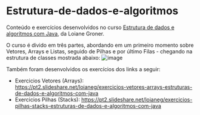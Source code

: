 # Estrutura-de-dados-e-algoritmos
Conteúdo e exercícios desenvolvidos no curso [Estrutura de dados e algoritmos com Java](https://loiane.training/curso/estrutura-de-dados), da Loiane Groner.

O curso é divido em três partes, abordando em um primeiro momento sobre Vetores, Arrays e Listas, seguido de Pilhas e por último Filas - chegando na estrutura de classes mostrada abaixo:
![image](https://user-images.githubusercontent.com/64702147/152885624-9c81cadc-7c21-4ccc-b77c-c12926393427.png)

 Também foram desenvolvidos os exercícios dos links a seguir:
* Exercicios Vetores (Arrays): https://pt2.slideshare.net/loianeg/exercicios-vetores-arrays-estruturas-de-dados-e-algoritmos-com-java
* Exercicios Pilhas (Stacks): https://pt2.slideshare.net/loianeg/exercicios-pilhas-stacks-estruturas-de-dados-e-algoritmos-com-java
